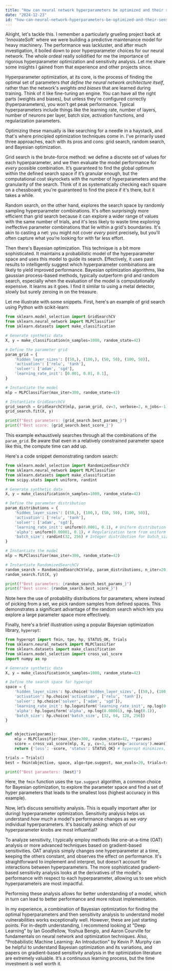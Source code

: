 ```yaml
---
title: "How can neural network hyperparameters be optimized and their sensitivity analyzed?"
date: "2024-12-23"
id: "how-can-neural-network-hyperparameters-be-optimized-and-their-sensitivity-analyzed"
---
```


Alright, let's tackle this. I remember a particularly grueling project back at 'InnovateSoft' where we were building a predictive maintenance model for heavy machinery. The performance was lackluster, and after much investigation, it boiled down to poor hyperparameter choices for our neural network. The whole ordeal really solidified for me the importance of rigorous hyperparameter optimization and sensitivity analysis. Let me share some insights I gained from that experience and other projects since.

Hyperparameter optimization, at its core, is the process of finding the optimal set of parameters *that define the neural network architecture itself*, rather than the network's *weights and biases* that are learned during training. Think of it like fine-tuning an engine. You can have all the right parts (weights and biases), but unless they're configured correctly (hyperparameters), you won't get peak performance. Typical hyperparameters include things like the learning rate, number of layers, number of neurons per layer, batch size, activation functions, and regularization parameters.

Optimizing these manually is like searching for a needle in a haystack, and that's where principled optimization techniques come in. I've primarily used three approaches, each with its pros and cons: grid search, random search, and Bayesian optimization.

Grid search is the brute-force method: we define a discrete set of values for each hyperparameter, and we then evaluate the model performance for *every* possible combination. It’s guaranteed to find the global optimum within the defined search space if it’s granular enough, but the computational cost skyrockets with the number of hyperparameters and the granularity of the search. Think of it as systematically checking each square on a chessboard; you're guaranteed to find the piece if it's there, but it takes a while.

Random search, on the other hand, explores the search space by randomly sampling hyperparameter combinations. It's often surprisingly more efficient than grid search because it can explore a wider range of values with the same number of trials, and it's less likely to waste time exploring ineffective parameter combinations that lie within a grid's boundaries. It's akin to casting a net: you might not cover *every* point precisely, but you'll often capture what you’re looking for with far less effort.

Then there's Bayesian optimization. This technique is a bit more sophisticated. It maintains a probabilistic model of the hyperparameter space and uses this model to guide its search. Effectively, it uses past results to intelligently suggest which hyperparameter combinations are likely to yield improved performance. Bayesian optimization algorithms, like gaussian process-based methods, typically outperform grid and random search, especially when the evaluation of the model is computationally expensive. It learns as it goes. I find it similar to using a metal detector, slowly but surely zeroing in on the treasure.

Let me illustrate with some snippets. First, here's an example of grid search using Python with scikit-learn:

```python
from sklearn.model_selection import GridSearchCV
from sklearn.neural_network import MLPClassifier
from sklearn.datasets import make_classification

# Generate synthetic data
X, y = make_classification(n_samples=1000, random_state=42)

# Define the parameter grid
param_grid = {
    'hidden_layer_sizes': [(50,), (100,), (50, 50), (100, 50)],
    'activation': ['relu', 'tanh'],
    'solver': ['adam', 'sgd'],
    'learning_rate_init': [0.001, 0.01, 0.1],
}

# Instantiate the model
mlp = MLPClassifier(max_iter=300, random_state=42)

# Instantiate GridSearchCV
grid_search = GridSearchCV(mlp, param_grid, cv=3, verbose=2, n_jobs=-1)
grid_search.fit(X, y)

print(f"Best parameters: {grid_search.best_params_}")
print(f"Best score: {grid_search.best_score_}")
```

This example exhaustively searches through all the combinations of the `param_grid`. Be aware that even in a relatively constrained parameter space like this, the compute time can add up.

Here's a code snippet demonstrating random search:

```python
from sklearn.model_selection import RandomizedSearchCV
from sklearn.neural_network import MLPClassifier
from sklearn.datasets import make_classification
from scipy.stats import uniform, randint

# Generate synthetic data
X, y = make_classification(n_samples=1000, random_state=42)

# Define the parameter distribution
param_distributions = {
    'hidden_layer_sizes': [(50,), (100,), (50, 50), (100, 50)],
    'activation': ['relu', 'tanh'],
    'solver': ['adam', 'sgd'],
    'learning_rate_init': uniform(0.0001, 0.1), # Uniform distribution between 0.0001 and 0.1
    'alpha': uniform(0.00001, 0.1), # Regularization term from uniform distribution
    'batch_size': randint(32, 256) # Integer distribution for batch_size
}

# Instantiate the model
mlp = MLPClassifier(max_iter=300, random_state=42)

# Instantiate RandomizedSearchCV
random_search = RandomizedSearchCV(mlp, param_distributions, n_iter=20, cv=3, verbose=2, n_jobs=-1, random_state=42) #n_iter=20 defines how many random combinations to evaluate
random_search.fit(X, y)

print(f"Best parameters: {random_search.best_params_}")
print(f"Best score: {random_search.best_score_}")
```

Note here the use of probability distributions for parameters, where instead of picking from a set, we pick random samples from defined spaces. This demonstrates a significant advantage of the random search which lets you explore a large parameter space more effectively.

Finally, here's a brief illustration using a popular Bayesian optimization library, `hyperopt`:

```python
from hyperopt import fmin, tpe, hp, STATUS_OK, Trials
from sklearn.neural_network import MLPClassifier
from sklearn.datasets import make_classification
from sklearn.model_selection import cross_val_score
import numpy as np

# Generate synthetic data
X, y = make_classification(n_samples=1000, random_state=42)

# Define the search space for hyperopt
space = {
    'hidden_layer_sizes': hp.choice('hidden_layer_sizes', [(50,), (100,), (50, 50), (100, 50)]),
    'activation': hp.choice('activation', ['relu', 'tanh']),
    'solver': hp.choice('solver', ['adam', 'sgd']),
    'learning_rate_init': hp.loguniform('learning_rate_init', np.log(0.0001), np.log(0.1)),
    'alpha': hp.loguniform('alpha', np.log(0.00001), np.log(0.1)),
    'batch_size': hp.choice('batch_size', [32, 64, 128, 256])
}


def objective(params):
    mlp = MLPClassifier(max_iter=300, random_state=42, **params)
    score = cross_val_score(mlp, X, y, cv=3, scoring='accuracy').mean()
    return {'loss': -score, 'status': STATUS_OK} # hyperopt minimizes, so return the negative accuracy

trials = Trials()
best = fmin(objective, space, algo=tpe.suggest, max_evals=20, trials=trials)

print(f"Best parameters: {best}")
```

Here, the `fmin` function uses the `tpe.suggest` algorithm, a common choice for Bayesian optimization, to explore the parameter space and find a set of hyper parameters that leads to the smallest loss (highest accuracy in this example).

Now, let’s discuss sensitivity analysis. This is equally important after (or during) hyperparameter optimization. Sensitivity analysis helps us understand *how much* a model's performance changes as we *vary* individual hyperparameters. It's basically asking: which of our hyperparameter knobs are most influential?

To analyze sensitivity, I typically employ methods like one-at-a-time (OAT) analysis or more advanced techniques based on gradient-based sensitivities. OAT analysis simply changes one hyperparameter at a time, keeping the others constant, and observes the effect on performance. It's straightforward to implement and interpret, but doesn't account for interactions between hyperparameters. The more sophisticated gradient-based sensitivity analysis looks at the derivatives of the model's performance with respect to each hyperparameter, allowing us to see which hyperparameters are most impactful.

Performing these analysis allows for better understanding of a model, which in turn can lead to better performance and more robust implementation.

In my experience, a combination of Bayesian optimization for finding the optimal hyperparameters and then sensitivity analysis to understand model vulnerabilities works exceptionally well. However, these are just starting points. For in-depth understanding, I recommend looking at "Deep Learning" by Ian Goodfellow, Yoshua Bengio, and Aaron Courville for fundamentals on neural network and optimization techniques. Also, "Probabilistic Machine Learning: An Introduction" by Kevin P. Murphy can be helpful to understand Bayesian optimization and its variations, and papers on gradient-based sensitivity analysis in the optimization literature are extremely valuable. It’s a continuous learning process, but the time investment is well worth it.
